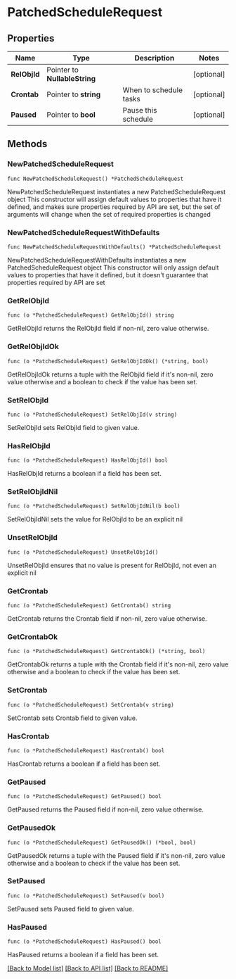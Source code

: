 # PatchedScheduleRequest

## Properties

Name | Type | Description | Notes
------------ | ------------- | ------------- | -------------
**RelObjId** | Pointer to **NullableString** |  | [optional] 
**Crontab** | Pointer to **string** | When to schedule tasks | [optional] 
**Paused** | Pointer to **bool** | Pause this schedule | [optional] 

## Methods

### NewPatchedScheduleRequest

`func NewPatchedScheduleRequest() *PatchedScheduleRequest`

NewPatchedScheduleRequest instantiates a new PatchedScheduleRequest object
This constructor will assign default values to properties that have it defined,
and makes sure properties required by API are set, but the set of arguments
will change when the set of required properties is changed

### NewPatchedScheduleRequestWithDefaults

`func NewPatchedScheduleRequestWithDefaults() *PatchedScheduleRequest`

NewPatchedScheduleRequestWithDefaults instantiates a new PatchedScheduleRequest object
This constructor will only assign default values to properties that have it defined,
but it doesn't guarantee that properties required by API are set

### GetRelObjId

`func (o *PatchedScheduleRequest) GetRelObjId() string`

GetRelObjId returns the RelObjId field if non-nil, zero value otherwise.

### GetRelObjIdOk

`func (o *PatchedScheduleRequest) GetRelObjIdOk() (*string, bool)`

GetRelObjIdOk returns a tuple with the RelObjId field if it's non-nil, zero value otherwise
and a boolean to check if the value has been set.

### SetRelObjId

`func (o *PatchedScheduleRequest) SetRelObjId(v string)`

SetRelObjId sets RelObjId field to given value.

### HasRelObjId

`func (o *PatchedScheduleRequest) HasRelObjId() bool`

HasRelObjId returns a boolean if a field has been set.

### SetRelObjIdNil

`func (o *PatchedScheduleRequest) SetRelObjIdNil(b bool)`

 SetRelObjIdNil sets the value for RelObjId to be an explicit nil

### UnsetRelObjId
`func (o *PatchedScheduleRequest) UnsetRelObjId()`

UnsetRelObjId ensures that no value is present for RelObjId, not even an explicit nil
### GetCrontab

`func (o *PatchedScheduleRequest) GetCrontab() string`

GetCrontab returns the Crontab field if non-nil, zero value otherwise.

### GetCrontabOk

`func (o *PatchedScheduleRequest) GetCrontabOk() (*string, bool)`

GetCrontabOk returns a tuple with the Crontab field if it's non-nil, zero value otherwise
and a boolean to check if the value has been set.

### SetCrontab

`func (o *PatchedScheduleRequest) SetCrontab(v string)`

SetCrontab sets Crontab field to given value.

### HasCrontab

`func (o *PatchedScheduleRequest) HasCrontab() bool`

HasCrontab returns a boolean if a field has been set.

### GetPaused

`func (o *PatchedScheduleRequest) GetPaused() bool`

GetPaused returns the Paused field if non-nil, zero value otherwise.

### GetPausedOk

`func (o *PatchedScheduleRequest) GetPausedOk() (*bool, bool)`

GetPausedOk returns a tuple with the Paused field if it's non-nil, zero value otherwise
and a boolean to check if the value has been set.

### SetPaused

`func (o *PatchedScheduleRequest) SetPaused(v bool)`

SetPaused sets Paused field to given value.

### HasPaused

`func (o *PatchedScheduleRequest) HasPaused() bool`

HasPaused returns a boolean if a field has been set.


[[Back to Model list]](../README.md#documentation-for-models) [[Back to API list]](../README.md#documentation-for-api-endpoints) [[Back to README]](../README.md)


